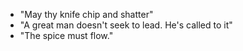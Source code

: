 * "May thy knife chip and shatter"
* "A great man doesn't seek to lead. He's called to it"
* "The spice must flow."
